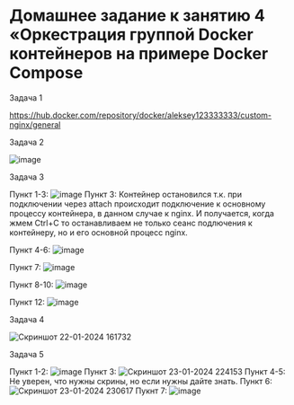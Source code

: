 # Домашнее задание к занятию 4 «Оркестрация группой Docker контейнеров на примере Docker Compose


Задача 1

https://hub.docker.com/repository/docker/aleksey123333333/custom-nginx/general


Задача 2

![image](https://github.com/HZTV/for_netology/assets/149588305/89620e4d-03b6-4744-9950-3238d5c3efe4)


Задача 3

Пункт 1-3: ![image](https://github.com/HZTV/for_netology/assets/149588305/0aa19a97-4225-467d-8e50-e6dcd4ba3bbe)
Пункт 3: Контейнер остановился т.к. при подключении через attach происходит подключение к основному процессу контейнера, в данном случае к nginx. 
И получается, когда жмем Ctrl+C то останавливаем не только сеанс подлючения к контейнеру, но и его основной процесс nginx.

Пункт 4-6: ![image](https://github.com/HZTV/for_netology/assets/149588305/cc9f25f6-cbd5-4297-b855-dcc49e6a5a06)

Пункт 7: ![image](https://github.com/HZTV/for_netology/assets/149588305/3deccb92-3b1b-45b2-976a-c5ef234b1fab)

Пункт 8-10: ![image](https://github.com/HZTV/for_netology/assets/149588305/86b96ce2-d015-4b5b-8ba6-27ec4960f535)

Пункт 12: ![image](https://github.com/HZTV/for_netology/assets/149588305/fc7987d5-eb13-4827-92a3-f05b3581fc48)


Задача 4

![Скриншот 22-01-2024 161732](https://github.com/HZTV/for_netology/assets/149588305/a8ccda07-c2f8-48eb-b0ce-6703bc2d4a50)


Задача 5

Пункт 1-2: ![image](https://github.com/HZTV/for_netology/assets/149588305/21f02689-eabf-42a2-90cf-5c1f07b68bcb)
Пункт 3: ![Скриншот 23-01-2024 224153](https://github.com/HZTV/for_netology/assets/149588305/3bb02888-051e-4b0f-bfe6-98fd894c1e62)
Пункт 4-5: Не уверен, что нужны скрины, но если нужны дайте знать.
Пункт 6: ![Скриншот 23-01-2024 230617](https://github.com/HZTV/for_netology/assets/149588305/0a5bfee6-7fe3-4465-94b6-39158bb73d38)
Пукнт 7: ![image](https://github.com/HZTV/for_netology/assets/149588305/fd76de3c-7950-40d6-ae49-4cc1a554355a)
 
